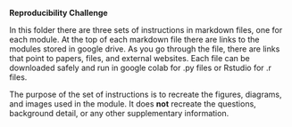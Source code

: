 **Reproducibility Challenge**

In this folder there are three sets of instructions in markdown files, one for each module. At the top of each markdown file there are links to the modules stored in google drive. As you go through the file, there are links that point to papers, files, and external websites. Each file can be downloaded safely and run in google colab for .py files or Rstudio for .r files. 

The purpose of the set of instructions is to recreate the figures, diagrams, and images used in the module. It does **not** recreate the questions, background detail, or any other supplementary information.
